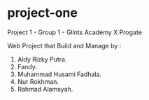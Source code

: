# project-one
Project 1 - Group 1 - Glints Academy X Progate

Web Project that Build and Manage by :

1. Aldy Rizky Putra.
2. Fandy.
3. Muhammad Husami Fadhala.
4. Nur Rokhman.
5. Rahmad Alamsyah.

